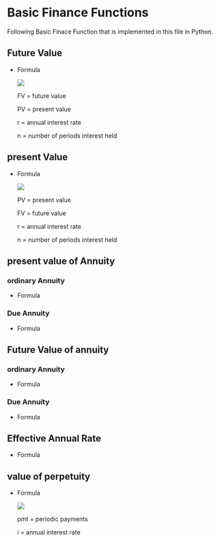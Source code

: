 # Basic Finance Functions

Following Basic Finace Function that is implemented in this file in Python.

## Future Value
   - Formula

     <img src="https://render.githubusercontent.com/render/math?math=\Huge FV= PV*(1%2Br)^n">

     FV	=	future value

     PV	=	present value

     r	=	annual interest rate

     n	=	number of periods interest held

## present Value
   - Formula

     <img src="https://render.githubusercontent.com/render/math?math=\Huge PV=FV \frac{1}{(1%2Br)^{n}}">

     PV	=	present value
     
     FV	=	future value
     
     r	=	annual interest rate
     
     n	=	number of periods interest held
     

## present value of Annuity

 ### ordinary Annuity
  - Formula
   
 ### Due Annuity
 
   - Formula
   
## Future Value of annuity

 ### ordinary Annuity

   - Formula
   
 ### Due Annuity
 
   - Formula
   
## Effective Annual Rate

   - Formula
   <!--
     <img src="https://render.githubusercontent.com/render/math?math=\Huge EAR= \frac(1%2B{i}{m}^m})-1"> 
   -->
   
## value of perpetuity

   - Formula
   
     <img src="https://render.githubusercontent.com/render/math?math=\Huge PV= \frac{pmt}{i}">
     
     pmt  =  periodic payments
     
     i    = annual interest rate
